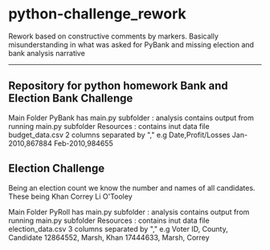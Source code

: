 # python-challenge_rework
Rework based on constructive comments by markers. 
Basically misunderstanding in what was asked for PyBank 
and missing election and bank analysis narrative

---------------------------------------------------------------------------------------------------------
Repository for python homework Bank and Election
Bank Challenge
--------------
Main Folder PyBank has main.py
   subfolder : analysis contains output from running main.py
   subfolder Resources : contains inut data file budget_data.csv  2 columns separated by "," e.g
                    Date,Profit/Losses
                    Jan-2010,867884
                    Feb-2010,984655
                    
Election Challenge
------------------
Being an election count we know the number and names of all candidates. These being
Khan
Correy
Li
O'Tooley

Main Folder PyRoll has main.py
   subfolder : analysis contains output from running main.py
   subfolder Resources : contains inut data file election_data.csv  3 columns separated by "," e.g
                   Voter ID,  County,  Candidate
                   12864552,   Marsh,   Khan
                   17444633,   Marsh,   Correy
